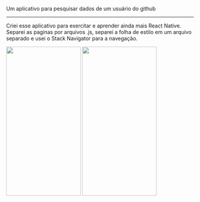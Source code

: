 Um aplicativo para pesquisar dados de um usuário do github
<hr>

Criei esse aplicativo para exercitar e aprender ainda mais React Native.
Separei as paginas por arquivos .js, separei a folha de estilo em um arquivo separado e usei o Stack Navigator para a navegação.


<img src="https://drive.google.com/uc?export=view&id=1WwLWJYosm1oSPu1OCBT1su3GLzWKbBKK" width="200" height="400">&nbsp;<img src="https://drive.google.com/uc?export=view&id=15xWm0n8qQ3htvlVXfV_f4oNJ4UvlQeSm" width="200" height="400">

